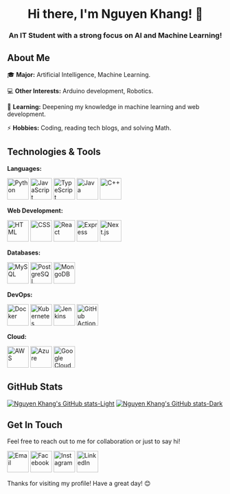 <div align="center">
  
  # Hi there, I'm Nguyen Khang! 👋
  ### An IT Student with a strong focus on AI and Machine Learning!
  
</div>

## About Me

🎓 **Major:** Artificial Intelligence, Machine Learning.

💻 **Other Interests:** Arduino development, Robotics.

🌱 **Learning:** Deepening my knowledge in machine learning and web development.

⚡ **Hobbies:** Coding, reading tech blogs, and solving Math.

## Technologies & Tools

**Languages:**

<a href="https://www.python.org/"><img src="https://cdn.jsdelivr.net/npm/devicon/icons/python/python-original.svg" alt="Python" width="50" height="50"/></a>
<a href="https://www.javascript.com/"><img src="https://cdn.jsdelivr.net/npm/devicon/icons/javascript/javascript-original.svg" alt="JavaScript" width="50" height="50"/></a>
<a href="https://www.typescriptlang.org/"><img src="https://cdn.jsdelivr.net/npm/devicon/icons/typescript/typescript-original.svg" alt="TypeScript" width="50" height="50"/></a>
<a href="https://www.java.com/"><img src="https://cdn.jsdelivr.net/npm/devicon/icons/java/java-original.svg" alt="Java" width="50" height="50"/></a>
<a href="https://isocpp.org/"><img src="https://cdn.jsdelivr.net/npm/devicon/icons/cplusplus/cplusplus-original.svg" alt="C++" width="50" height="50"/></a>

**Web Development:**

<a href="https://developer.mozilla.org/en-US/docs/Web/HTML"><img src="https://cdn.jsdelivr.net/npm/devicon/icons/html5/html5-original.svg" alt="HTML" width="50" height="50"/></a>
<a href="https://developer.mozilla.org/en-US/docs/Web/CSS"><img src="https://cdn.jsdelivr.net/npm/devicon/icons/css3/css3-original.svg" alt="CSS" width="50" height="50"/></a>
<a href="https://reactjs.org/"><img src="https://cdn.jsdelivr.net/npm/devicon/icons/react/react-original.svg" alt="React" width="50" height="50"/></a>
<a href="https://expressjs.com/"><img src="https://cdn.jsdelivr.net/npm/devicon/icons/express/express-original.svg" alt="Express" width="50" height="50"/></a>
<a href="https://nextjs.org/"><img src="https://cdn.jsdelivr.net/npm/devicon/icons/nextjs/nextjs-original.svg" alt="Next.js" width="50" height="50"/></a>

**Databases:**

<a href="https://www.mysql.com/"><img src="https://cdn.jsdelivr.net/npm/devicon/icons/mysql/mysql-original.svg" alt="MySQL" width="50" height="50"/></a>
<a href="https://www.postgresql.org/"><img src="https://cdn.jsdelivr.net/npm/devicon/icons/postgresql/postgresql-original.svg" alt="PostgreSQL" width="50" height="50"/></a>
<a href="https://www.mongodb.com/"><img src="https://cdn.jsdelivr.net/npm/devicon/icons/mongodb/mongodb-original.svg" alt="MongoDB" width="50" height="50"/></a>

**DevOps:**

<a href="https://www.docker.com/"><img src="https://cdn.jsdelivr.net/npm/devicon/icons/docker/docker-original.svg" alt="Docker" width="50" height="50"/></a>
<a href="https://kubernetes.io/"><img src="https://cdn.jsdelivr.net/npm/devicon/icons/kubernetes/kubernetes-plain.svg" alt="Kubernetes" width="50" height="50"/></a>
<a href="https://www.jenkins.io/"><img src="https://cdn.jsdelivr.net/npm/devicon/icons/jenkins/jenkins-original.svg" alt="Jenkins" width="50" height="50"/></a>
<a href="https://github.com/features/actions"><img src="https://cdn.jsdelivr.net/npm/devicon/icons/github/github-original.svg" alt="GitHub Actions" width="50" height="50"/></a>

**Cloud:**

<a href="https://aws.amazon.com/"><img src="https://cdn.jsdelivr.net/npm/devicon/icons/amazonwebservices/amazonwebservices-original.svg" alt="AWS" width="50" height="50"/></a>
<a href="https://azure.microsoft.com/"><img src="https://cdn.jsdelivr.net/npm/devicon/icons/azure/azure-original.svg" alt="Azure" width="50" height="50"/></a>
<a href="https://cloud.google.com/"><img src="https://cdn.jsdelivr.net/npm/devicon/icons/googlecloud/googlecloud-original.svg" alt="Google Cloud" width="50" height="50"/></a>

## GitHub Stats

[![Nguyen Khang's GitHub stats-Light](https://github-readme-stats.vercel.app/api?username=khangronky&show_icons=true&theme=shadow_blue#gh-light-mode-only)](https://github.com/anuraghazra/github-readme-stats#gh-light-mode-only)
[![Nguyen Khang's GitHub stats-Dark](https://github-readme-stats.vercel.app/api?username=khangronky&show_icons=true&theme=radical#gh-dark-mode-only)](https://github.com/anuraghazra/github-readme-stats#gh-dark-mode-only)

## Get In Touch

Feel free to reach out to me for collaboration or just to say hi!

<a href="mailto:nguyengiakhang646@gmail.com"><img src="https://github.com/user-attachments/assets/1d4a0a41-76fd-4d05-b38d-9e6c82459a5f" alt="Email" width="50" height="50"/></a>
<a href="https://facebook.com/khangronky"><img src="https://github.com/user-attachments/assets/b24fd000-d0ee-4ef2-97ef-f232fa933646" alt="Facebook" width="50" height="50"/></a>
<a href="https://instagram.com/khangronky"><img src="https://github.com/user-attachments/assets/99f7503c-de54-47d7-a667-83509cc1c873" alt="Instagram" width="50" height="50"/></a>
<a href="https://www.linkedin.com/in/khangronky"><img src="https://github.com/user-attachments/assets/c67721e3-8b86-4d52-ac01-e96690ec9e19" alt="LinkedIn" width="50" height="50"/></a>

Thanks for visiting my profile! Have a great day! 😊
